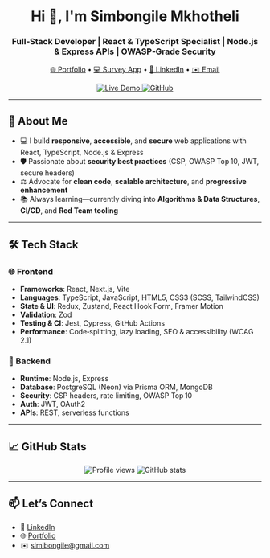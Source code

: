 <h1 align="center">Hi 👋, I'm Simbongile Mkhotheli</h1>
<h3 align="center">Full‑Stack Developer | React & TypeScript Specialist | Node.js & Express APIs | OWASP‑Grade Security</h3>

<p align="center">
  <a href="https://simbongile-mkoteli.vercel.app" target="_blank">🌐 Portfolio</a> • 
  <a href="https://github.com/simbongile-mkhotheli/survey-app" target="_blank">💻 Survey App</a> • 
  <a href="https://linkedin.com/in/mkoteli" target="_blank">💼 LinkedIn</a> • 
  <a href="mailto:simbongile@gmail.com">✉️ Email</a>
</p>

<p align="center">
  <a href="https://survey-app-hazel.vercel.app" target="_blank">
    <img src="https://img.shields.io/badge/demo-live-brightgreen" alt="Live Demo" />
  </a>
  <a href="https://github.com/simbongile-mkhotheli/survey-app" target="_blank">
    <img src="https://img.shields.io/badge/code-GitHub-blue" alt="GitHub" />
  </a>
</p>

---

## 🚀 About Me

- 💻 I build **responsive**, **accessible**, and **secure** web applications with React, TypeScript, Node.js & Express  
- 🛡️ Passionate about **security best practices** (CSP, OWASP Top 10, JWT, secure headers)  
- ⚖️ Advocate for **clean code**, **scalable architecture**, and **progressive enhancement**  
- 📚 Always learning—currently diving into **Algorithms & Data Structures**, **CI/CD**, and **Red Team tooling**

---

## 🛠️ Tech Stack

### 🌐 Frontend

- **Frameworks**: React, Next.js, Vite  
- **Languages**: TypeScript, JavaScript, HTML5, CSS3 (SCSS, TailwindCSS)  
- **State & UI**: Redux, Zustand, React Hook Form, Framer Motion  
- **Validation**: Zod  
- **Testing & CI**: Jest, Cypress, GitHub Actions  
- **Performance**: Code‑splitting, lazy loading, SEO & accessibility (WCAG 2.1)

### 🔧 Backend

- **Runtime**: Node.js, Express  
- **Database**: PostgreSQL (Neon) via Prisma ORM, MongoDB  
- **Security**: CSP headers, rate limiting, OWASP Top 10  
- **Auth**: JWT, OAuth2  
- **APIs**: REST, serverless functions

---

## 📈 GitHub Stats

<p align="center">
  <img src="https://komarev.com/ghpvc/?username=simbongile-mkhotheli&label=Profile%20views&color=0e75b6&style=flat" alt="Profile views" />
  <img src="https://github-readme-stats.vercel.app/api?username=simbongile-mkhotheli&show_icons=true&theme=default" alt="GitHub stats" />
</p>

---

## 📫 Let’s Connect

- 💼 [LinkedIn](https://www.linkedin.com/in/simbongile-mkhotheli)  
- 🌐 [Portfolio](https://simbongile-mkoteli.vercel.app)  
- ✉️ simibongile@gmail.com  
